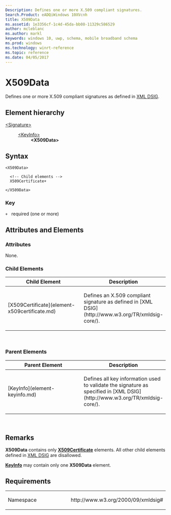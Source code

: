 ```yaml
---
Description: Defines one or more X.509 compliant signatures.
Search.Product: eADQiWindows 10XVcnh
title: X509Data
ms.assetid: 1e3356cf-1c4d-45da-bb08-11329c586529
author: mcleblanc
ms.author: markl
keywords: windows 10, uwp, schema, mobile broadband schema
ms.prod: windows
ms.technology: winrt-reference
ms.topic: reference
ms.date: 04/05/2017
---
```


# X509Data


Defines one or more X.509 compliant signatures as defined in [XML DSIG](http://www.w3.org/TR/xmldsig-core/).

## Element hierarchy

<dl>
<dt><a href="element-signature.md">&lt;Signature&gt;</a></dt>
<dd>
<dl>
<dt><a href="element-keyinfo.md">&lt;KeyInfo&gt;</a></dt>
<dd><b>&lt;X509Data&gt;</b></dd>
</dl>
</dd>
</dl>

## Syntax

``` syntax
<X509Data>

  <!-- Child elements -->
  X509Certificate+

</X509Data>
```

### Key

`+`   required (one or more)

## Attributes and Elements


### Attributes

None.

### Child Elements

<table>
<colgroup>
<col width="50%" />
<col width="50%" />
</colgroup>
<thead>
<tr class="header">
<th>Child Element</th>
<th>Description</th>
</tr>
</thead>
<tbody>
<tr class="odd">
<td>[X509Certificate](element-x509certificate.md)</td>
<td><p>Defines an X.509 compliant signature as defined in [XML DSIG](http://www.w3.org/TR/xmldsig-core/).</p></td>
</tr>
</tbody>
</table>

 

### Parent Elements

<table>
<colgroup>
<col width="50%" />
<col width="50%" />
</colgroup>
<thead>
<tr class="header">
<th>Parent Element</th>
<th>Description</th>
</tr>
</thead>
<tbody>
<tr class="odd">
<td>[KeyInfo](element-keyinfo.md)</td>
<td><p>Defines all key information used to validate the signature as specified in [XML DSIG](http://www.w3.org/TR/xmldsig-core/).</p></td>
</tr>
</tbody>
</table>

 

## Remarks

**X509Data** contains only [**X509Certificate**](element-x509certificate.md) elements. All other child elements defined in [XML DSIG](http://www.w3.org/TR/xmldsig-core/) are disallowed.

[**KeyInfo**](element-keyinfo.md) may contain only one **X509Data** element.

## Requirements

<table>
<colgroup>
<col width="50%" />
<col width="50%" />
</colgroup>
<tbody>
<tr class="odd">
<td><p>Namespace</p></td>
<td><p>http://www.w3.org/2000/09/xmldsig#</p></td>
</tr>
</tbody>
</table>

 

 



